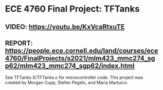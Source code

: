# ECE 4760 Final Project: TFTanks
## VIDEO: https://youtu.be/KxVcaRtxuTE
## REPORT: https://people.ece.cornell.edu/land/courses/ece4760/FinalProjects/s2021/mlm423_mmc274_sgp62/mlm423_mmc274_sgp62/index.html
See TFTanks.X/TFTanks.c for microcontroller code.
This project was created by Morgan Cupp, Stefen Pegels, and Maria Martucci.
